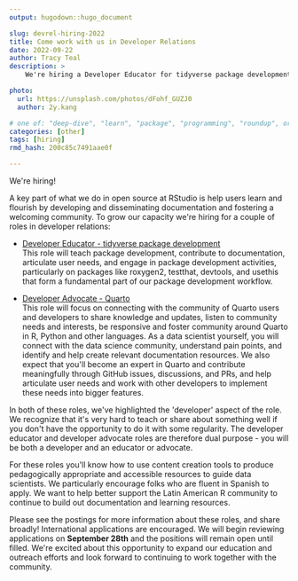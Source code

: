 ```yaml
---
output: hugodown::hugo_document

slug: devrel-hiring-2022
title: Come work with us in Developer Relations
date: 2022-09-22
author: Tracy Teal
description: >
    We're hiring a Developer Educator for tidyverse package development and a Quarto Developer Advocate. Come work with us!

photo:
  url: https://unsplash.com/photos/dFohf_GUZJ0
  author: 2y.kang

# one of: "deep-dive", "learn", "package", "programming", "roundup", or "other"
categories: [other] 
tags: [hiring]
rmd_hash: 200c85c7491aae0f

---
```


<!--
TODO:
* [x] Look over / edit the post's title in the yaml
* [x] Edit (or delete) the description; note this appears in the Twitter card
* [x] Pick category and tags (see existing with [`hugodown::tidy_show_meta()`](https://rdrr.io/pkg/hugodown/man/use_tidy_post.html))
* [x] Find photo & update yaml metadata
* [x] Create `thumbnail-sq.jpg`; height and width should be equal
* [x] Create `thumbnail-wd.jpg`; width should be >5x height
* [x] [`hugodown::use_tidy_thumbnails()`](https://rdrr.io/pkg/hugodown/man/use_tidy_post.html)
* [ ] Add intro sentence, e.g. the standard tagline for the package
* [ ] [`usethis::use_tidy_thanks()`](https://usethis.r-lib.org/reference/use_tidy_thanks.html)
-->

We're hiring!

A key part of what we do in open source at RStudio is help users learn and flourish by developing and disseminating documentation and fostering a welcoming community. To grow our capacity we're hiring for a couple of roles in developer relations:

-   [Developer Educator - tidyverse package development](https://www.rstudio.com/about/job-posting/?gh_jid=5295125003) <br> This role will teach package development, contribute to documentation, articulate user needs, and engage in package development activities, particularly on packages like roxygen2, testthat, devtools, and usethis that form a fundamental part of our package development workflow.

-   [Developer Advocate - Quarto](https://www.rstudio.com/about/job-posting/?gh_jid=5314591003) <br> This role will focus on connecting with the community of Quarto users and developers to share knowledge and updates, listen to community needs and interests, be responsive and foster community around Quarto in R, Python and other languages. As a data scientist yourself, you will connect with the data science community, understand pain points, and identify and help create relevant documentation resources. We also expect that you'll become an expert in Quarto and contribute meaningfully through GitHub issues, discussions, and PRs, and help articulate user needs and work with other developers to implement these needs into bigger features.

In both of these roles, we've highlighted the 'developer' aspect of the role. We recognize that it's very hard to teach or share about something well if you don't have the opportunity to do it with some regularity. The developer educator and developer advocate roles are therefore dual purpose - you will be both a developer and an educator or advocate.

For these roles you'll know how to use content creation tools to produce pedagogically appropriate and accessible resources to guide data scientists. We particularly encourage folks who are fluent in Spanish to apply. We want to help better support the Latin American R community to continue to build out documentation and learning resources.

Please see the postings for more information about these roles, and share broadly! International applications are encouraged. We will begin reviewing applications on **September 28th** and the positions will remain open until filled. We're excited about this opportunity to expand our education and outreach efforts and look forward to continuing to work together with the community.

